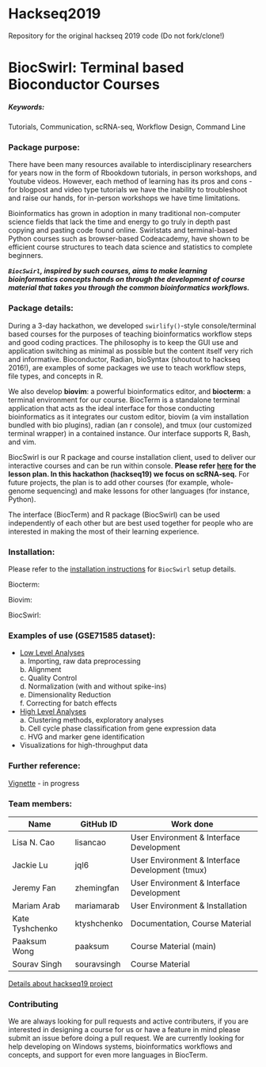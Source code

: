 # Hackseq2019
Repository for the original hackseq 2019 code (Do not fork/clone!) 


# BiocSwirl: Terminal based Bioconductor Courses 

##### Keywords: 
Tutorials, Communication, scRNA-seq, Workflow Design, Command Line

### Package purpose:
There have been many resources available to interdisciplinary researchers for years now in the form of Rbookdown tutorials, in person workshops, and Youtube videos. However, each method of learning has its pros and cons - for blogpost and video type tutorials we have the inability to troubleshoot and raise our hands, for in-person workshops we have time limitations. 

Bioinformatics has grown in adoption in many traditional non-computer science fields that lack the time and energy to go truly in depth past copying and pasting code found online. Swirlstats and terminal-based Python courses such as browser-based Codeacademy, have shown to be efficient course structures to teach data science and statistics to complete beginners.  

***`BiocSwirl`, inspired by such courses, aims to make learning bioinformatics concepts hands on through the development of course material that takes you through the common bioinformatics workflows.*** 

### Package details:
During a 3-day hackathon, we developed `swirlify()`-style console/terminal based courses for the purposes of teaching bioinformatics workflow steps and good coding practices. The philosophy is to keep the GUI use and application switching as minimal as possible but the content itself very rich and informative. 
Bioconductor, Radian, bioSyntax (shoutout to hackseq 2016!), are examples of some packages we use to teach workflow steps, file types, and concepts in R.

We also develop **biovim**: a powerful bioinformatics editor, and **biocterm**: a terminal environment for our course. BiocTerm is a standalone terminal application that acts as the ideal interface for those conducting bioinformatics as it integrates our custom editor, biovim (a vim installation bundled with bio plugins), radian (an r console), and tmux (our customized terminal wrapper) in a contained instance. Our interface supports R, Bash, and vim.     

BiocSwirl is our R package and course installation client, used to deliver our interactive courses and can be run within console. **Please refer [here](biocswirl_package/courses/scrna_seq/docs/lessonplan_template) for the lesson plan. In this hackathon (hackseq19) we focus on scRNA-seq.** For future projects, the plan is to add other courses (for example, whole-genome sequencing) and make lessons for other languages (for instance, Python).

The interface (BiocTerm) and R package (BiocSwirl) can be used independently of each other but are best used together for people who are interested in making the most of their learning experience.

### Installation:
Please refer to the [installation instructions](biocswirl_dev/devenv_install) for `BiocSwirl` setup details.

Biocterm: 

Biovim: 

BiocSwirl: 



### Examples of use (GSE71585 dataset):
- [Low Level Analyses](biocswirl_package/courses/scrna_seq/lessons/low_level/low_level.yaml)   
a. Importing, raw data preprocessing   
b. Alignment  
c. Quality Control   
d. Normalization (with and without spike-ins)  
e. Dimensionality Reduction  
f. Correcting for batch effects  
- [High Level Analyses](biocswirl_package/courses/scrna_seq/lessons/high_level/high_level.yaml)  
a. Clustering methods, exploratory analyses    
b. Cell cycle phase classification from gene expression data  
c. HVG and marker gene identification  
- Visualizations for high-throughput data

### Further reference:
[Vignette](vignettes/package_intro.Rmd) - in progress

### Team members:

| Name | GitHub ID | Work done |
| ---- | --------- | --------- |
| Lisa N. Cao | lisancao | User Environment & Interface Development |
| Jackie Lu | jql6 | User Environment & Interface Development (tmux) |
| Jeremy Fan | zhemingfan | User Environment & Interface Development |
| Mariam Arab | mariamarab | User Environment & Installation |
| Kate Tyshchenko | ktyshchenko | Documentation, Course Material |
| Paaksum Wong | paaksum | Course Material (main) |
| Sourav Singh | souravsingh | Course Material |   

[Details about hackseq19 project](biocswirl_dev/hackseq_plan)


### Contributing

We are always looking for pull requests and active contributers, if you are interested in designing a course for us or have a feature in mind please submit an issue before doing a pull request. We are currently looking for help developing on Windows systems, bioinformatics workflows and concepts, and support for even more languages in BiocTerm. 

